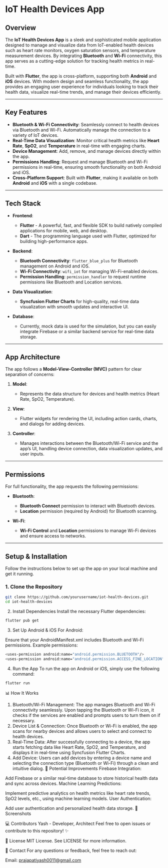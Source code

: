 # IoT Health Devices App

## Overview

The **IoT Health Devices App** is a sleek and sophisticated mobile application designed to manage and visualize data from IoT-enabled health devices such as heart rate monitors, oxygen saturation sensors, and temperature measurement devices. By integrating **Bluetooth** and **Wi-Fi** connectivity, this app serves as a cutting-edge solution for tracking health metrics in real-time.

Built with **Flutter**, the app is cross-platform, supporting both **Android** and **iOS** devices. With modern design and seamless functionality, the app provides an engaging user experience for individuals looking to track their health data, visualize real-time trends, and manage their devices efficiently.

---

## Key Features

- **Bluetooth & Wi-Fi Connectivity**: Seamlessly connect to health devices via Bluetooth and Wi-Fi. Automatically manage the connection to a variety of IoT devices.
- **Real-Time Data Visualization**: Monitor critical health metrics like **Heart Rate**, **SpO2**, and **Temperature** in real-time with engaging charts.
- **Device Management**: Add, remove, and manage devices directly within the app.
- **Permissions Handling**: Request and manage Bluetooth and Wi-Fi permissions in real-time, ensuring smooth functionality on both Android and iOS.
- **Cross-Platform Support**: Built with **Flutter**, making it available on both **Android** and **iOS** with a single codebase.

---

## Tech Stack

- **Frontend**:
  - **Flutter** - A powerful, fast, and flexible SDK to build natively compiled applications for mobile, web, and desktop.
  - **Dart** - The programming language used with Flutter, optimized for building high-performance apps.

- **Backend**:
  - **Bluetooth Connectivity**: `flutter_blue_plus` for Bluetooth management on Android and iOS.
  - **Wi-Fi Connectivity**: `wifi_iot` for managing Wi-Fi-enabled devices.
  - **Permission Handling**: `permission_handler` to request runtime permissions like Bluetooth and Location services.

- **Data Visualization**:
  - **Syncfusion Flutter Charts** for high-quality, real-time data visualization with smooth updates and interactive UI.

- **Database**:
  - Currently, mock data is used for the simulation, but you can easily integrate Firebase or a similar backend service for real-time data storage.

---

## App Architecture

The app follows a **Model-View-Controller (MVC)** pattern for clear separation of concerns:

1. **Model**:
   - Represents the data structure for devices and health metrics (Heart Rate, SpO2, Temperature).

2. **View**:
   - Flutter widgets for rendering the UI, including action cards, charts, and dialogs for adding devices.

3. **Controller**:
   - Manages interactions between the Bluetooth/Wi-Fi service and the app’s UI, handling device connection, data visualization updates, and user inputs.

---

## Permissions

For full functionality, the app requests the following permissions:

- **Bluetooth**:
  - **Bluetooth Connect** permission to interact with Bluetooth devices.
  - **Location** permission (required by Android) for Bluetooth scanning.

- **Wi-Fi**:
  - **Wi-Fi Control** and **Location** permissions to manage Wi-Fi devices and ensure access to networks.

---

## Setup & Installation

Follow the instructions below to set up the app on your local machine and get it running.

### 1. Clone the Repository

```bash
git clone https://github.com/yourusername/iot-health-devices.git
cd iot-health-devices
```
2. Install Dependencies
Install the necessary Flutter dependencies:
```bash
flutter pub get
```

3. Set Up Android & iOS
For Android:

Ensure that your AndroidManifest.xml includes Bluetooth and Wi-Fi permissions.
Example permissions:
```bash
<uses-permission android:name="android.permission.BLUETOOTH"/>
<uses-permission android:name="android.permission.ACCESS_FINE_LOCATION"/>
```
4. Run the App
To run the app on Android or iOS, simply use the following command:
```bash
flutter run
```
📊 How It Works
1. Bluetooth/Wi-Fi Management:
The app manages Bluetooth and Wi-Fi connectivity seamlessly. Upon tapping the Bluetooth or Wi-Fi icon, it checks if the services are enabled and prompts users to turn them on if necessary.
2. Device List & Connection:
Once Bluetooth or Wi-Fi is enabled, the app scans for nearby devices and allows users to select and connect to health devices.
3. Real-Time Data:
After successfully connecting to a device, the app starts fetching data like Heart Rate, SpO2, and Temperature, and displays it in real-time using Syncfusion Flutter Charts.
4. Add Device:
Users can add devices by entering a device name and selecting the connection type (Bluetooth or Wi-Fi) through a clean and intuitive dialog.
🚧 Potential Improvements
Firebase Integration:

Add Firebase or a similar real-time database to store historical health data and sync across devices.
Machine Learning Predictions:

Implement predictive analytics on health metrics like heart rate trends, SpO2 levels, etc., using machine learning models.
User Authentication:

Add user authentication and personalized health data storage.
📸 Screenshots

💻 Contributors
Yash - Developer, Architect
Feel free to open issues or contribute to this repository! ✨

📜 License
MIT License. See LICENSE for more information.

📧 Contact
For any questions or feedback, feel free to reach out:

Email: prajapatiyash0011@gmail.com

